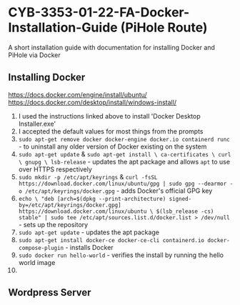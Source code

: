 # CYB-3353-01-22-FA-Docker-Installation-Guide (PiHole Route)
A short installation guide with documentation for installing Docker and PiHole via Docker

## Installing Docker
https://docs.docker.com/engine/install/ubuntu/
https://docs.docker.com/desktop/install/windows-install/
1. I used the instructions linked above to install 'Docker Desktop Installer.exe'
2. I accepted the default values for most things from the prompts
3. `sudo apt-get remove docker docker-engine docker.io containerd runc` - to uninstall any older version of Docker existing on the system
4. `sudo apt-get update` & `sudo apt-get install \ ca-certificates \ curl \ gnupg \ lsb-release` - updates the apt package and allows `apt` to use over HTTPS respectively
5. `sudo mkdir -p /etc/apt/keyrings` & `curl -fsSL https://download.docker.com/linux/ubuntu/gpg | sudo gpg --dearmor -o /etc/apt/keyrings/docker.gpg` - adds Docker's official GPG key
6. `echo \
  "deb [arch=$(dpkg --print-architecture) signed-by=/etc/apt/keyrings/docker.gpg] https://download.docker.com/linux/ubuntu \
  $(lsb_release -cs) stable" | sudo tee /etc/apt/sources.list.d/docker.list > /dev/null` - sets up the repository
6. `sudo apt-get update` - updates the apt package
7. `sudo apt-get install docker-ce docker-ce-cli containerd.io docker-compose-plugin` - installs Docker
8. `sudo docker run hello-world` - verifies the install by running the hello world image
9. 

## Wordpress Server
